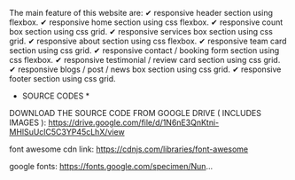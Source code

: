 The main feature of this website are:
✔ responsive header section using flexbox.
✔ responsive home section using css flexbox.
✔ responsive count box section using css grid.
✔ responsive services box section using css grid.
✔ responsive about section using css flexbox.
✔ responsive team card section using css grid.
✔ responsive contact / booking form section using css flexbox.
✔ responsive testimonial / review card section using css grid.
✔ responsive blogs / post / news box section using css grid.
✔ responsive footer section using css grid.

* SOURCE CODES *

DOWNLOAD THE SOURCE CODE FROM GOOGLE DRIVE ( INCLUDES IMAGES ):
https://drive.google.com/file/d/1N6nE3QnKtni-MHlSuUclC5C3YP45cLhX/view

font awesome cdn link:
https://cdnjs.com/libraries/font-awesome

google fonts:
https://fonts.google.com/specimen/Nun...